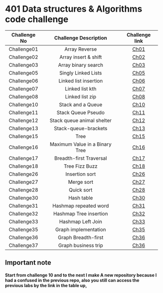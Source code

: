 # 401 Data structures & Algorithms code challenge

| Challenge No |     Challenge Description      |                                                       Challenge link                                                       |
|:------------:|:------------------------------:|:--------------------------------------------------------------------------------------------------------------------------:|
| Challenge01  |         Array Reverse          |         [Ch01](https://github.com/ghanemgit/data-structures-and-algorithms/tree/array-reverse/Challenge01#readme)          |
| Challenge02  |      Array insert & shift      |     [Ch02](https://github.com/ghanemgit/data-structures-and-algorithms/blob/array-insert-shift/Challenge02/README.md)      |
| Challenge03  |      Array binary search       |       [Ch03](https://github.com/ghanemgit/data-structures-and-algorithms/blob/linked-list-zip/Challenge03/README.md)       |
| Challenge05  |      Singly Linked Lists       |          [Ch05](https://github.com/ghanemgit/data-structures-and-algorithms/blob/main/Challenge05/README_Ch05.md)          |
| Challenge06  |     Linked list insertion      | [Ch06](https://github.com/ghanemgit/data-structures-and-algorithms/blob/linked-list-insertions/Challenge05/README_Ch06.md) |
| Challenge07  |        Linked list kth         |    [Ch07](https://github.com/ghanemgit/data-structures-and-algorithms/blob/linked-list-kth/Challenge05/README_Ch07.md)     |
| Challenge08  |        Linked list zip         |    [Ch08](https://github.com/ghanemgit/data-structures-and-algorithms/blob/linked-list-zip/Challenge05/README_Ch08.md)     |
| Challenge10  |       Stack and a Queue        |                                             [Ch10](app/README/README_Ch10.md)                                              |
| Challenge11  |       Stack Queue Pseudo       |                                             [Ch11](app/README/README_Ch11.md)                                              |
| Challenge12  |   Stack queue animal shelter   |                                             [Ch12](app/README/README_Ch12.md)                                              |
| Challenge13  |      Stack-queue-brackets      |                                             [Ch13](app/README/README_Ch13.md)                                              |
| Challenge15  |              Tree              |                                             [Ch15](app/README/README_Ch15.md)                                              |
| Challenge16  | Maximum Value in a Binary Tree |                                             [Ch16](app/README/README_Ch16.md)                                              |
| Challenge17  |    Breadth-first Traversal     |                                             [Ch17](app/README/README_Ch17.md)                                              |
| Challenge18  |         Tree Fizz Buzz         |                                             [Ch18](app/README/README_Ch18.md)                                              |
| Challenge26  |         Insertion sort         |                                             [Ch26](app/README/README_Ch26.md)                                              |
| Challenge27  |           Merge sort           |                                             [Ch27](app/README/README_Ch27.md)                                              |
| Challenge28  |           Quick sort           |                                             [Ch28](app/README/README_Ch28.md)                                              |
| Challenge30  |           Hash table           |                                             [Ch30](app/README/README_Ch30.md)                                              |
| Challenge31  |     Hashmap repeated word      |                                             [Ch31](app/README/README_Ch31.md)                                              |
| Challenge32  |     Hashmap Tree insertion     |                                             [Ch32](app/README/README_Ch32.md)                                              |
| Challenge33  |       Hashmap Left Join        |                                             [Ch33](app/README/README_Ch33.md)                                              |
| Challenge35  |      Graph implementation      |                                             [Ch35](app/README/README_Ch35.md)                                              |
| Challenge36  |      Graph Breadth-first       |                                             [Ch36](app/README/README_Ch36.md)                                              |
| Challenge37  |      Graph business trip       |                                             [Ch36](app/README/README_Ch37.md)                                              |



## Important note

#### Start from challenge 10 and to the next I make A new repository because I had a confused in the previous repo, also you still can access the previous labs by the link in the table up,